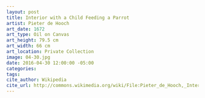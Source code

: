 ```yaml
---
layout: post
title: Interior with a Child Feeding a Parrot
artist: Pieter de Hooch
art_date: 1672
art_type: Oil on Canvas
art_height: 79.5 cm
art_width: 66 cm
art_location: Private Collection
image: 04-30.jpg
date: 2016-04-30 12:00:00 -05:00
categories:
tags:
cite_author: Wikipedia
cite_url: http://commons.wikimedia.org/wiki/File:Pieter_de_Hooch,_Interior_with_a_Child_Feeding_a_Parrot.jpg
---
```

